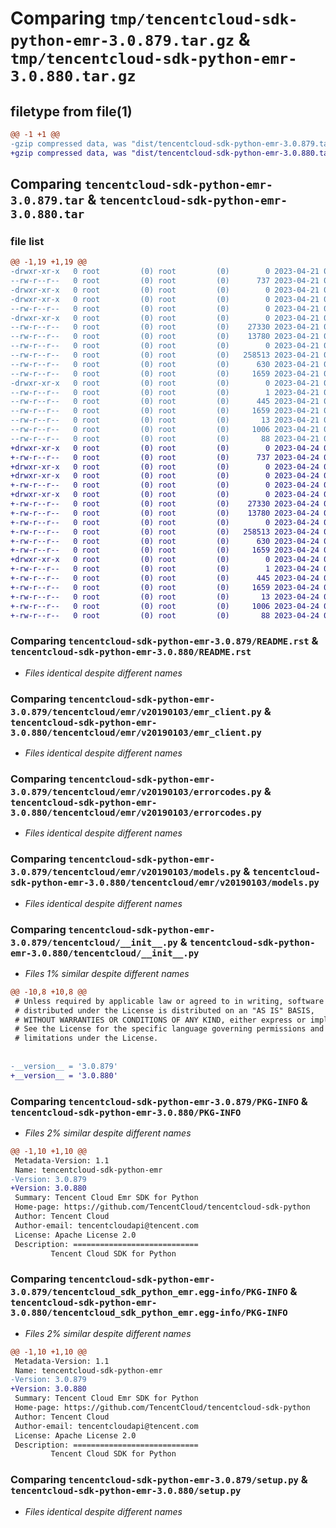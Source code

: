 # Comparing `tmp/tencentcloud-sdk-python-emr-3.0.879.tar.gz` & `tmp/tencentcloud-sdk-python-emr-3.0.880.tar.gz`

## filetype from file(1)

```diff
@@ -1 +1 @@
-gzip compressed data, was "dist/tencentcloud-sdk-python-emr-3.0.879.tar", last modified: Fri Apr 21 00:44:29 2023, max compression
+gzip compressed data, was "dist/tencentcloud-sdk-python-emr-3.0.880.tar", last modified: Mon Apr 24 03:04:20 2023, max compression
```

## Comparing `tencentcloud-sdk-python-emr-3.0.879.tar` & `tencentcloud-sdk-python-emr-3.0.880.tar`

### file list

```diff
@@ -1,19 +1,19 @@
-drwxr-xr-x   0 root         (0) root         (0)        0 2023-04-21 00:44:29.000000 tencentcloud-sdk-python-emr-3.0.879/
--rw-r--r--   0 root         (0) root         (0)      737 2023-04-21 00:44:29.000000 tencentcloud-sdk-python-emr-3.0.879/README.rst
-drwxr-xr-x   0 root         (0) root         (0)        0 2023-04-21 00:44:29.000000 tencentcloud-sdk-python-emr-3.0.879/tencentcloud/
-drwxr-xr-x   0 root         (0) root         (0)        0 2023-04-21 00:44:29.000000 tencentcloud-sdk-python-emr-3.0.879/tencentcloud/emr/
--rw-r--r--   0 root         (0) root         (0)        0 2023-04-21 00:44:29.000000 tencentcloud-sdk-python-emr-3.0.879/tencentcloud/emr/__init__.py
-drwxr-xr-x   0 root         (0) root         (0)        0 2023-04-21 00:44:29.000000 tencentcloud-sdk-python-emr-3.0.879/tencentcloud/emr/v20190103/
--rw-r--r--   0 root         (0) root         (0)    27330 2023-04-21 00:44:29.000000 tencentcloud-sdk-python-emr-3.0.879/tencentcloud/emr/v20190103/emr_client.py
--rw-r--r--   0 root         (0) root         (0)    13780 2023-04-21 00:44:29.000000 tencentcloud-sdk-python-emr-3.0.879/tencentcloud/emr/v20190103/errorcodes.py
--rw-r--r--   0 root         (0) root         (0)        0 2023-04-21 00:44:29.000000 tencentcloud-sdk-python-emr-3.0.879/tencentcloud/emr/v20190103/__init__.py
--rw-r--r--   0 root         (0) root         (0)   258513 2023-04-21 00:44:29.000000 tencentcloud-sdk-python-emr-3.0.879/tencentcloud/emr/v20190103/models.py
--rw-r--r--   0 root         (0) root         (0)      630 2023-04-21 00:44:29.000000 tencentcloud-sdk-python-emr-3.0.879/tencentcloud/__init__.py
--rw-r--r--   0 root         (0) root         (0)     1659 2023-04-21 00:44:29.000000 tencentcloud-sdk-python-emr-3.0.879/PKG-INFO
-drwxr-xr-x   0 root         (0) root         (0)        0 2023-04-21 00:44:29.000000 tencentcloud-sdk-python-emr-3.0.879/tencentcloud_sdk_python_emr.egg-info/
--rw-r--r--   0 root         (0) root         (0)        1 2023-04-21 00:44:29.000000 tencentcloud-sdk-python-emr-3.0.879/tencentcloud_sdk_python_emr.egg-info/dependency_links.txt
--rw-r--r--   0 root         (0) root         (0)      445 2023-04-21 00:44:29.000000 tencentcloud-sdk-python-emr-3.0.879/tencentcloud_sdk_python_emr.egg-info/SOURCES.txt
--rw-r--r--   0 root         (0) root         (0)     1659 2023-04-21 00:44:29.000000 tencentcloud-sdk-python-emr-3.0.879/tencentcloud_sdk_python_emr.egg-info/PKG-INFO
--rw-r--r--   0 root         (0) root         (0)       13 2023-04-21 00:44:29.000000 tencentcloud-sdk-python-emr-3.0.879/tencentcloud_sdk_python_emr.egg-info/top_level.txt
--rw-r--r--   0 root         (0) root         (0)     1006 2023-04-21 00:44:29.000000 tencentcloud-sdk-python-emr-3.0.879/setup.py
--rw-r--r--   0 root         (0) root         (0)       88 2023-04-21 00:44:29.000000 tencentcloud-sdk-python-emr-3.0.879/setup.cfg
+drwxr-xr-x   0 root         (0) root         (0)        0 2023-04-24 03:04:20.000000 tencentcloud-sdk-python-emr-3.0.880/
+-rw-r--r--   0 root         (0) root         (0)      737 2023-04-24 03:04:20.000000 tencentcloud-sdk-python-emr-3.0.880/README.rst
+drwxr-xr-x   0 root         (0) root         (0)        0 2023-04-24 03:04:20.000000 tencentcloud-sdk-python-emr-3.0.880/tencentcloud/
+drwxr-xr-x   0 root         (0) root         (0)        0 2023-04-24 03:04:20.000000 tencentcloud-sdk-python-emr-3.0.880/tencentcloud/emr/
+-rw-r--r--   0 root         (0) root         (0)        0 2023-04-24 03:04:20.000000 tencentcloud-sdk-python-emr-3.0.880/tencentcloud/emr/__init__.py
+drwxr-xr-x   0 root         (0) root         (0)        0 2023-04-24 03:04:20.000000 tencentcloud-sdk-python-emr-3.0.880/tencentcloud/emr/v20190103/
+-rw-r--r--   0 root         (0) root         (0)    27330 2023-04-24 03:04:20.000000 tencentcloud-sdk-python-emr-3.0.880/tencentcloud/emr/v20190103/emr_client.py
+-rw-r--r--   0 root         (0) root         (0)    13780 2023-04-24 03:04:20.000000 tencentcloud-sdk-python-emr-3.0.880/tencentcloud/emr/v20190103/errorcodes.py
+-rw-r--r--   0 root         (0) root         (0)        0 2023-04-24 03:04:20.000000 tencentcloud-sdk-python-emr-3.0.880/tencentcloud/emr/v20190103/__init__.py
+-rw-r--r--   0 root         (0) root         (0)   258513 2023-04-24 03:04:20.000000 tencentcloud-sdk-python-emr-3.0.880/tencentcloud/emr/v20190103/models.py
+-rw-r--r--   0 root         (0) root         (0)      630 2023-04-24 03:04:20.000000 tencentcloud-sdk-python-emr-3.0.880/tencentcloud/__init__.py
+-rw-r--r--   0 root         (0) root         (0)     1659 2023-04-24 03:04:20.000000 tencentcloud-sdk-python-emr-3.0.880/PKG-INFO
+drwxr-xr-x   0 root         (0) root         (0)        0 2023-04-24 03:04:20.000000 tencentcloud-sdk-python-emr-3.0.880/tencentcloud_sdk_python_emr.egg-info/
+-rw-r--r--   0 root         (0) root         (0)        1 2023-04-24 03:04:20.000000 tencentcloud-sdk-python-emr-3.0.880/tencentcloud_sdk_python_emr.egg-info/dependency_links.txt
+-rw-r--r--   0 root         (0) root         (0)      445 2023-04-24 03:04:20.000000 tencentcloud-sdk-python-emr-3.0.880/tencentcloud_sdk_python_emr.egg-info/SOURCES.txt
+-rw-r--r--   0 root         (0) root         (0)     1659 2023-04-24 03:04:20.000000 tencentcloud-sdk-python-emr-3.0.880/tencentcloud_sdk_python_emr.egg-info/PKG-INFO
+-rw-r--r--   0 root         (0) root         (0)       13 2023-04-24 03:04:20.000000 tencentcloud-sdk-python-emr-3.0.880/tencentcloud_sdk_python_emr.egg-info/top_level.txt
+-rw-r--r--   0 root         (0) root         (0)     1006 2023-04-24 03:04:20.000000 tencentcloud-sdk-python-emr-3.0.880/setup.py
+-rw-r--r--   0 root         (0) root         (0)       88 2023-04-24 03:04:20.000000 tencentcloud-sdk-python-emr-3.0.880/setup.cfg
```

### Comparing `tencentcloud-sdk-python-emr-3.0.879/README.rst` & `tencentcloud-sdk-python-emr-3.0.880/README.rst`

 * *Files identical despite different names*

### Comparing `tencentcloud-sdk-python-emr-3.0.879/tencentcloud/emr/v20190103/emr_client.py` & `tencentcloud-sdk-python-emr-3.0.880/tencentcloud/emr/v20190103/emr_client.py`

 * *Files identical despite different names*

### Comparing `tencentcloud-sdk-python-emr-3.0.879/tencentcloud/emr/v20190103/errorcodes.py` & `tencentcloud-sdk-python-emr-3.0.880/tencentcloud/emr/v20190103/errorcodes.py`

 * *Files identical despite different names*

### Comparing `tencentcloud-sdk-python-emr-3.0.879/tencentcloud/emr/v20190103/models.py` & `tencentcloud-sdk-python-emr-3.0.880/tencentcloud/emr/v20190103/models.py`

 * *Files identical despite different names*

### Comparing `tencentcloud-sdk-python-emr-3.0.879/tencentcloud/__init__.py` & `tencentcloud-sdk-python-emr-3.0.880/tencentcloud/__init__.py`

 * *Files 1% similar despite different names*

```diff
@@ -10,8 +10,8 @@
 # Unless required by applicable law or agreed to in writing, software
 # distributed under the License is distributed on an "AS IS" BASIS,
 # WITHOUT WARRANTIES OR CONDITIONS OF ANY KIND, either express or implied.
 # See the License for the specific language governing permissions and
 # limitations under the License.
 
 
-__version__ = '3.0.879'
+__version__ = '3.0.880'
```

### Comparing `tencentcloud-sdk-python-emr-3.0.879/PKG-INFO` & `tencentcloud-sdk-python-emr-3.0.880/PKG-INFO`

 * *Files 2% similar despite different names*

```diff
@@ -1,10 +1,10 @@
 Metadata-Version: 1.1
 Name: tencentcloud-sdk-python-emr
-Version: 3.0.879
+Version: 3.0.880
 Summary: Tencent Cloud Emr SDK for Python
 Home-page: https://github.com/TencentCloud/tencentcloud-sdk-python
 Author: Tencent Cloud
 Author-email: tencentcloudapi@tencent.com
 License: Apache License 2.0
 Description: ============================
         Tencent Cloud SDK for Python
```

### Comparing `tencentcloud-sdk-python-emr-3.0.879/tencentcloud_sdk_python_emr.egg-info/PKG-INFO` & `tencentcloud-sdk-python-emr-3.0.880/tencentcloud_sdk_python_emr.egg-info/PKG-INFO`

 * *Files 2% similar despite different names*

```diff
@@ -1,10 +1,10 @@
 Metadata-Version: 1.1
 Name: tencentcloud-sdk-python-emr
-Version: 3.0.879
+Version: 3.0.880
 Summary: Tencent Cloud Emr SDK for Python
 Home-page: https://github.com/TencentCloud/tencentcloud-sdk-python
 Author: Tencent Cloud
 Author-email: tencentcloudapi@tencent.com
 License: Apache License 2.0
 Description: ============================
         Tencent Cloud SDK for Python
```

### Comparing `tencentcloud-sdk-python-emr-3.0.879/setup.py` & `tencentcloud-sdk-python-emr-3.0.880/setup.py`

 * *Files identical despite different names*

